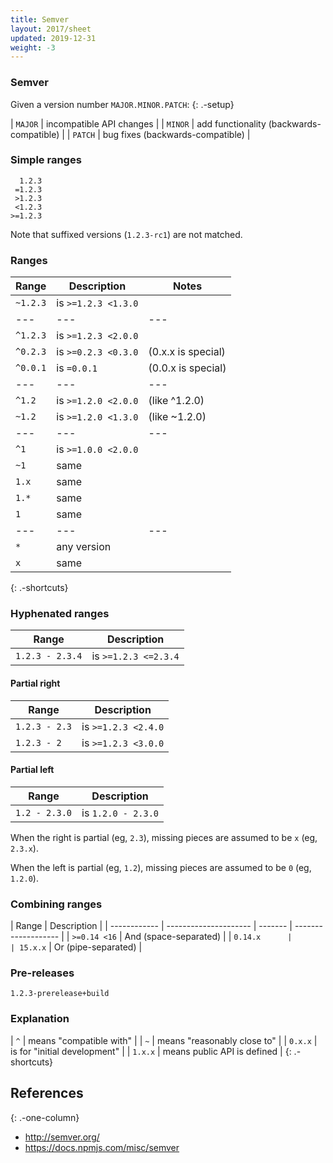 ```yaml
---
title: Semver
layout: 2017/sheet
updated: 2019-12-31
weight: -3
---
```


### Semver

Given a version number `MAJOR.MINOR.PATCH`:
{: .-setup}

| `MAJOR` | incompatible API changes |
| `MINOR` | add functionality (backwards-compatible) |
| `PATCH` | bug fixes (backwards-compatible) |

### Simple ranges

      1.2.3
     =1.2.3
     >1.2.3
     <1.2.3
    >=1.2.3

Note that suffixed versions (`1.2.3-rc1`) are not matched.

### Ranges

| Range    | Description         | Notes              |
| -------- | ------------------- | ------------------ |
| `~1.2.3` | is `>=1.2.3 <1.3.0` |                    |
| ---      | ---                 | ---                |
| `^1.2.3` | is `>=1.2.3 <2.0.0` |                    |
| `^0.2.3` | is `>=0.2.3 <0.3.0` | (0.x.x is special) |
| `^0.0.1` | is `=0.0.1`         | (0.0.x is special) |
| ---      | ---                 | ---                |
| `^1.2`   | is `>=1.2.0 <2.0.0` | (like ^1.2.0)      |
| `~1.2`   | is `>=1.2.0 <1.3.0` | (like ~1.2.0)      |
| ---      | ---                 | ---                |
| `^1`     | is `>=1.0.0 <2.0.0` |                    |
| `~1`     | same                |                    |
| `1.x`    | same                |                    |
| `1.*`    | same                |                    |
| `1`      | same                |                    |
| ---      | ---                 | ---                |
| `*`      | any version         |                    |
| `x`      | same                |                    |

{: .-shortcuts}

### Hyphenated ranges

| Range           | Description          |
| --------------- | -------------------- |
| `1.2.3 - 2.3.4` | is `>=1.2.3 <=2.3.4` |

#### Partial right

| Range         | Description         |
| ------------- | ------------------- |
| `1.2.3 - 2.3` | is `>=1.2.3 <2.4.0` |
| `1.2.3 - 2`   | is `>=1.2.3 <3.0.0` |

#### Partial left

| Range         | Description        |
| ------------- | ------------------ |
| `1.2 - 2.3.0` | is `1.2.0 - 2.3.0` |

When the right is partial (eg, `2.3`), missing pieces are assumed to be `x` (eg, `2.3.x`).

When the left is partial (eg, `1.2`), missing pieces are assumed to be `0` (eg, `1.2.0`).

### Combining ranges

| Range        | Description           |
| ------------ | --------------------- | ------- | ------------------- |
| `>=0.14 <16` | And (space-separated) |
| `0.14.x      |                       | 15.x.x` | Or (pipe-separated) |

### Pre-releases

    1.2.3-prerelease+build

### Explanation

| `^` | means "compatible with" |
| `~` | means "reasonably close to" |
| `0.x.x` | is for "initial development" |
| `1.x.x` | means public API is defined |
{: .-shortcuts}

## References

{: .-one-column}

-   <http://semver.org/>
-   <https://docs.npmjs.com/misc/semver>
